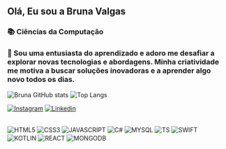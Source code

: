 ## Olá, Eu sou a Bruna Valgas
### 📚 Ciências da Computação
### 📍 Sou uma entusiasta do aprendizado e adoro me desafiar a explorar novas tecnologias e abordagens. Minha criatividade me motiva a buscar soluções inovadoras e a aprender algo novo todos os dias.

![Bruna GitHub stats](https://github-readme-stats.vercel.app/api?username=brunavalgas&show_icons=true&theme=synthwave)
![Top Langs](https://github-readme-stats.vercel.app/api/top-langs/?username=anuraghazra&layout=compact&theme=synthwave)

[![Instagram](https://img.shields.io/badge/Instagram-E4405F?style=for-the-badge&logo=instagram&logoColor=white)](https://www.instagram.com/bruna.valgas/?next=%2F)
[![Linkedin](https://img.shields.io/badge/LinkedIn-0077B5?style=for-the-badge&logo=linkedin&logoColor=white)](https://www.linkedin.com/in/bruna-valgas-araujo?lipi=urn%3Ali%3Apage%3Ad_flagship3_profile_view_base_contact_details%3BOzuitrz3TryIsSSuqRP67Q%3D%3D)

<div style= "display: inline-block"><br>

<img align="center" alt="HTML5" src="https://img.shields.io/badge/HTML5-E34F26?style=for-the-badge&logo=html5&logoColor=white">

<img align="center" alt="CSS3" src="https://img.shields.io/badge/CSS3-1572B6?style=for-the-badge&logo=css3&logoColor=white">

<img align="center" alt="JAVASCRIPT" src="https://img.shields.io/badge/JavaScript-323330?style=for-the-badge&logo=javascript&logoColor=F7DF1E">

<img align="center" alt="C#" src="https://img.shields.io/badge/C%23-239120?style=for-the-badge&logo=c-sharp&logoColor=white">

<img align="center" alt="MYSQL" src="https://img.shields.io/badge/MySQL-00000F?style=for-the-badge&logo=mysql&logoColor=white">

<img align="center" alt="TS" src="https://img.shields.io/badge/TypeScript-007ACC?style=for-the-badge&logo=typescript&logoColor=white">

<img align="center" alt="SWIFT" src="https://img.shields.io/badge/Swift-FA7343?style=for-the-badge&logo=swift&logoColor=white">

<img align="center" alt="KOTLIN" src="https://img.shields.io/badge/Kotlin-0095D5?&style=for-the-badge&logo=kotlin&logoColor=white">

<img align="center" alt="REACT" src="https://img.shields.io/badge/React-20232A?style=for-the-badge&logo=react&logoColor=61DAFB">

<img align="center" alt="MONGODB" src="https://img.shields.io/badge/MongoDB-4EA94B?style=for-the-badge&logo=mongodb&logoColor=white">

</div>


